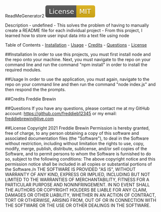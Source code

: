 ReadMeGenerator2
![alt text](images/MIT.svg)

Description
    - undefined 
    - This solves the problem of having to manually create a README file for each individual project 
    - From this project, I learned how to store user input data into a text file using node  

Table of Contents
    - [Installation](#installation)
    - [Usage](#usage)
    - [Credits](#credits)
    - [Questions](#questions)
    - [License](#license)

##Installation
In order to use this projects, you must first install node and the repo onto your machine. Next, you must navigate to the repo on your command line and run the command "npm install" in order to install the required modules.

##Usage
In order to use the application, you must again, navigate to the repo on your command line and then run the command "node index.js" and then respond the the prompts.

##Credits
Freddie Brewin

##Questions
If you have any questions, please contact me at my GitHub account: https://github.com/freddieb12345 or my email: freddiebrewin@live.com

##License
Copyright 2021 Freddie Brewin 
Permission is hereby granted, free of charge, to any person obtaining a copy of this software and associated documentation files (the "Software"), to deal in the Software without restriction, including without limitation the rights to use, copy, modify, merge, publish, distribute, sublicense, and/or sell copies of the Software, and to permit persons to whom the Software is furnished to do so, subject to the following conditions:
 The above copyright notice and this permission notice shall be included in all copies or substantial portions of the Software./n THE SOFTWARE IS PROVIDED "AS IS", WITHOUT WARRANTY OF ANY KIND, EXPRESS OR IMPLIED, INCLUDING BUT NOT LIMITED TO THE WARRANTIES OF MERCHANTABILITY, FITNESS FOR A PARTICULAR PURPOSE AND NONINFRINGEMENT. IN NO EVENT SHALL THE AUTHORS OR COPYRIGHT HOLDERS BE LIABLE FOR ANY CLAIM, DAMAGES OR OTHER LIABILITY, WHETHER IN AN ACTION OF CONTRACT, TORT OR OTHERWISE, ARISING FROM, OUT OF OR IN CONNECTION WITH THE SOFTWARE OR THE USE OR OTHER DEALINGS IN THE SOFTWARE.
